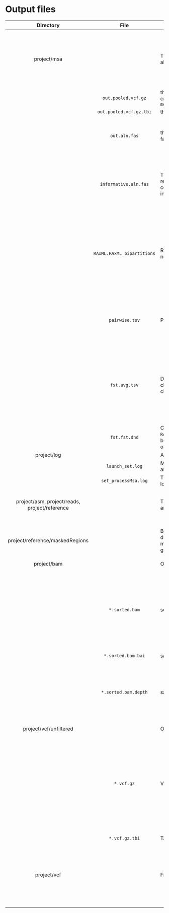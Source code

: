 Output files
============
| Directory |File    |   Description  | Notes |
|:------:|:---------:|----------------|-------|
|project/msa  || The multiple sequence alignment directory | Most of the output files you want are here like the multiple sequence alignment and the phylogeny|
||`out.pooled.vcf.gz` | the pooled VCF file created from `bcftools merge` | |
||`out.pooled.vcf.gz.tbi` | the tabix index file | |
||`out.aln.fas` | the output alignment file in fasta format. | Make any changes to this file before running a phylogeny |program.  Do not use `informative.aln.fas` to make edits because positions might come and go and therefore you might lose resolution. After any edits, use `removeUninformativeSites.pl` to re-create `informative.aln.fas`  |
|| `informative.aln.fas` | The alignment after removing uninformative columns (ambiguities, invariants, gaps) | Do not make any changes to this file before running a phylogeny. Make the changes in `out.aln.fas` |
|| `RAxML.RAxML_bipartitions` | RAxML-generated tree in newick format | The parameters of RAxML are shown in the process_msa logfile in `log/`.  Look for the line that says `RAxML was called as follows`. |
|| `pairwise.tsv` | Pairwise distances file | Format: tab-delimited with three columns: genome1, genome2, hqSNP distance |
|| `fst.avg.tsv` | Describes the Fst of all clades, given the other clades in the group | This file is less meaningful in tighter phylogenies, and gains much more meaning in more diverse phylogenies with more clades |
|| `fst.fst.dnd` | Copy of `RAxML.RAxML_bipartitions`, but with Fst values instead of bootstrap values | |
|project/log|| All the log files | |
|| `launch_set.log`    | Most of the SET log files are here | |
|| `set_processMsa.log`| The MSA and phylogeny log files are here | |
|project/asm, project/reads, project/reference || The assemblies, reads, and reference directories | These input directories are described elsewhere. |
|project/reference/maskedRegions || BED-formatted files that describe the regions to mask in the reference genome| Custom bed files with a `.bed` extension can also be placed here|
|project/bam|| Output bam files are here|
||`*.sorted.bam` | sorted bam files | The query and reference name are encoded in the filename; many times the reference name will just be called "reference." |
||`*.sorted.bam.bai` | samtools index file || 
||`*.sorted.bam.depth` | samtools depth output | It is a three-column format: seqname, pos, depth. Sites with zero-depth have been filled in using Lyve-SET. |
|project/vcf/unfiltered|| Output VCF files||
||`*.vcf.gz`|VCF files |Have the same file format as the `*.sorted.bam` files, so that they can be matched easily when running Lyve-SET. These files are sorted with vcftools and compressed with bgzip.|
||`*.vcf.gz.tbi`| Tabix index files||
|project/vcf||Filtered VCF files|These filtered VCF files are deprecated and will probably not be continued in future versions of Lyve-SET|
